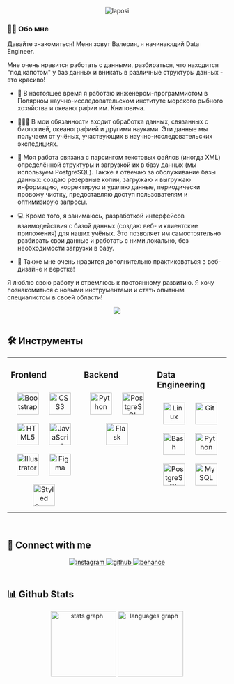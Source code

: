 <div align="center">
  
![laposi](https://github.com/Leeralim/leeralim/assets/49206103/152ce01f-d89c-472b-bd97-29cc3250224c)


</div>  
  


### 👨‍💻 Обо мне

Давайте знакомиться! Меня зовут Валерия, я начинающий Data Engineer.

Мне очень нравится работать с данными, разбираться, что находится "под капотом" у баз данных и вникать в различные структуры данных - это красиво!</div>  
  

- 🌊 В настоящее время я работаю инженером-программистом в Полярном научно-исследовательском институте морского рыбного хозяйства и океанографии им. Книповича.

- 👨🏻‍🔬 В мои обязанности входит обработка данных, связанных с биологией, океанографией и другими науками. Эти данные мы получаем от учёных, участвующих в научно-исследовательских экспедициях.  
  
- 📝 Моя работа связана с парсингом текстовых файлов (иногда XML) определённой структуры и загрузкой их в базу данных (мы используем PostgreSQL). Также я отвечаю за обслуживание базы данных: создаю резервные копии, загружаю и выгружаю информацию, корректирую и удаляю данные, периодически провожу чистку, предоставляю доступ пользователям и оптимизирую запросы.

- 💻 Кроме того, я занимаюсь, разработкой интерфейсов взаимодействия с базой данных (создаю веб- и клиентские приложения) для наших учёных. Это позволяет им самостоятельно разбирать свои данные и работать с ними локально, без необходимости загрузки в базу.

- 🎨 Также мне очень нравится дополнительно практиковаться в веб-дизайне и верстке!

Я люблю свою работу и стремлюсь к постоянному развитию. Я хочу познакомиться с новыми инструментами и стать опытным специалистом в своей области!
  
<div align="center">
<img src="https://komarev.com/ghpvc/?username=leeralim&&style=flat-square" align="center" />
</div> 

<br/>  


## 🛠 Инструменты 
<table><tr><td valign="top" width="33%">



### Frontend  
<div align="center">  
<a href="https://getbootstrap.com/docs/3.4/javascript/" target="_blank"><img style="margin: 10px" src="https://profilinator.rishav.dev/skills-assets/bootstrap-plain.svg" alt="Bootstrap" height="50" /></a>  
<a href="https://www.w3schools.com/css/" target="_blank"><img style="margin: 10px" src="https://profilinator.rishav.dev/skills-assets/css3-original-wordmark.svg" alt="CSS3" height="50" /></a>  
<a href="https://en.wikipedia.org/wiki/HTML5" target="_blank"><img style="margin: 10px" src="https://profilinator.rishav.dev/skills-assets/html5-original-wordmark.svg" alt="HTML5" height="50" /></a>  
<a href="https://www.javascript.com/" target="_blank"><img style="margin: 10px" src="https://profilinator.rishav.dev/skills-assets/javascript-original.svg" alt="JavaScript" height="50" /></a>  
<a href="https://www.adobe.com/in/products/illustrator.html" target="_blank"><img style="margin: 10px" src="https://profilinator.rishav.dev/skills-assets/adobe_illustrator-icon.svg" alt="Illustrator" height="50" /></a>  
<a href="https://www.figma.com/" target="_blank"><img style="margin: 10px" src="https://profilinator.rishav.dev/skills-assets/figma-icon.svg" alt="Figma" height="50" /></a>  
<a href="https://styled-components.com/" target="_blank"><img style="margin: 10px" src="https://profilinator.rishav.dev/skills-assets/styled-components.png" alt="Styled Components" height="50" /></a>  
</div>

</td><td valign="top" width="33%">



### Backend  
<div align="center">  
<a href="https://www.python.org/" target="_blank"><img style="margin: 10px" src="https://profilinator.rishav.dev/skills-assets/python-original.svg" alt="Python" height="50" /></a>  
<a href="https://www.postgresql.org/" target="_blank"><img style="margin: 10px" src="https://profilinator.rishav.dev/skills-assets/postgresql-original-wordmark.svg" alt="PostgreSQL" height="50" /></a>  
<a href="https://flask.palletsprojects.com/" target="_blank"><img style="margin: 10px" src="https://profilinator.rishav.dev/skills-assets/flask.png" alt="Flask" height="50" /></a>  
</div>

</td><td valign="top" width="33%">



### Data Engineering  
<div align="center">  
<a href="https://www.linux.org/" target="_blank"><img style="margin: 10px" src="https://profilinator.rishav.dev/skills-assets/linux-original.svg" alt="Linux" height="50" /></a>  
<a href="https://github.com/" target="_blank"><img style="margin: 10px" src="https://profilinator.rishav.dev/skills-assets/git-scm-icon.svg" alt="Git" height="50" /></a>  
<a href="https://www.gnu.org/software/bash/" target="_blank"><img style="margin: 10px" src="https://profilinator.rishav.dev/skills-assets/gnu_bash-icon.svg" alt="Bash" height="50" /></a>  
<a href="https://www.python.org/" target="_blank"><img style="margin: 10px" src="https://profilinator.rishav.dev/skills-assets/python-original.svg" alt="Python" height="50" /></a>  
<a href="https://www.postgresql.org/" target="_blank"><img style="margin: 10px" src="https://profilinator.rishav.dev/skills-assets/postgresql-original-wordmark.svg" alt="PostgreSQL" height="50" /></a>  
<a href="https://www.mysql.com/" target="_blank"><img style="margin: 10px" src="https://profilinator.rishav.dev/skills-assets/mysql-original-wordmark.svg" alt="MySQL" height="50" /></a>  
</div>

</td></tr></table>  

<br/>  


## 📩 Connect with me  
<div align="center">
<a href="https://instagram.com/leeralim" target="_blank">
<img src=https://img.shields.io/badge/instagram-%23000000.svg?&style=for-the-badge&logo=instagram&logoColor=white alt=instagram style="margin-bottom: 5px;" />
</a>
<a href="https://github.com/leeralim" target="_blank">
<img src=https://img.shields.io/badge/github-%2324292e.svg?&style=for-the-badge&logo=github&logoColor=white alt=github style="margin-bottom: 5px;" />
</a>
<a href="https://www.behance.net/https://www.behance.net/9e3cda13" target="_blank">
<img src=https://img.shields.io/badge/behance-%23191919.svg?&style=for-the-badge&logo=behance&logoColor=white alt=behance style="margin-bottom: 5px;" />
</a>  
</div>  
  

<br/>  


## 📊 Github Stats  

<div align="center">
  <img src="https://github-readme-stats.vercel.app/api?username=leeralim&hide_title=false&hide_rank=false&show_icons=true&include_all_commits=true&count_private=true&disable_animations=false&theme=dracula&locale=en&hide_border=false&order=1" height="150" alt="stats graph"  />
  <img src="https://github-readme-stats.vercel.app/api/top-langs?username=leeralim&locale=en&hide_title=false&layout=compact&card_width=320&langs_count=5&theme=dracula&hide_border=false&order=2" height="150" alt="languages graph"  />
</div>


